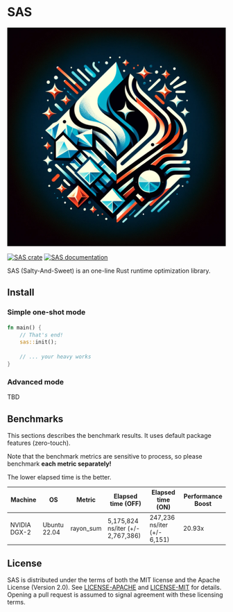 # SAS

[![SAS logo](https://raw.githubusercontent.com/ulagbulag/sas/master/assets/logo.webp)](https://crates.io/crates/sas)

[![SAS crate](https://img.shields.io/crates/v/sas.svg)](https://crates.io/crates/sas)
[![SAS documentation](https://docs.rs/sas/badge.svg)](https://docs.rs/sas)

SAS (Salty-And-Sweet) is an one-line Rust runtime optimization library.

## Install

### Simple one-shot mode

```rust
fn main() {
    // That's end!
    sas::init();

    // ... your heavy works
}
```

### Advanced mode

TBD

## Benchmarks

This sections describes the benchmark results. It uses default package features (zero-touch).

Note that the benchmark metrics are sensitive to process, so please benchmark **each metric separately!**

The lower elapsed time is the better.

| Machine      | OS           | Metric    | Elapsed time (OFF)                | Elapsed time (ON)           | Performance Boost |
| ------------ | ------------ | --------- | --------------------------------- | --------------------------- | ----------------- |
| NVIDIA DGX-2 | Ubuntu 22.04 | rayon_sum | 5,175,824 ns/iter (+/- 2,767,386) | 247,236 ns/iter (+/- 6,151) | 20.93x            |

## License

SAS is distributed under the terms of both the MIT license and the
Apache License (Version 2.0). See [LICENSE-APACHE](LICENSE-APACHE) and
[LICENSE-MIT](LICENSE-MIT) for details. Opening a pull request is
assumed to signal agreement with these licensing terms.
